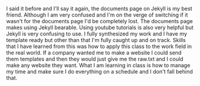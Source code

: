 I said it before and I'll say it again, the documents page on Jekyll is my best friend. Although I am very confused and I'm on the verge of switching if it wasn't for the documents page I'd be completely lost. The documents page makes using Jekyll bearable. Using youtube tutorials is also very helpful but Jekyll is very confusing to use. I fully synthesized my work and I have my template ready but other than that I'm fully caught up and on track. Skills that I have learned from this was how to apply this class to the work field in the real world. If a company wanted me to make a website I could send them templates and then they would just give me the raw.txt and I could make any website they want. What I am learning in class is how to manage my time and make sure I do everything on a schedule and I don't fall behind that. 
